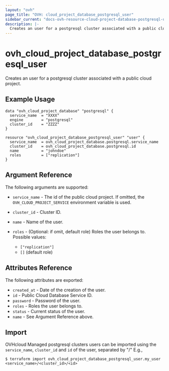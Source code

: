```yaml
---
layout: "ovh"
page_title: "OVH: cloud_project_database_postgresql_user"
sidebar_current: "docs-ovh-resource-cloud-project-database-postgresql-user"
description: |-
  Creates an user for a postgresql cluster associated with a public cloud project.
---
```


# ovh_cloud_project_database_postgresql_user

Creates an user for a postgresql cluster associated with a public cloud project.

## Example Usage

```hcl
data "ovh_cloud_project_database" "postgresql" {
  service_name  = "XXXX"
  engine        = "postgresql"
  cluster_id    = "ZZZZ"
}

resource "ovh_cloud_project_database_postgresql_user" "user" {
  service_name  = ovh_cloud_project_database.postgresql.service_name
  cluster_id    = ovh_cloud_project_database.postgresql.id
  name          = "johndoe"
  roles         = ["replication"]
}
```

## Argument Reference

The following arguments are supported:

* `service_name` - The id of the public cloud project. If omitted,
  the `OVH_CLOUD_PROJECT_SERVICE` environment variable is used.

* `cluster_id` - Cluster ID.

* `name` - Name of the user.

* `roles` - (Optional: if omit, default role) Roles the user belongs to. Possible values:
  * `["replication"]`
  * `[]` (default role)


## Attributes Reference

The following attributes are exported:

* `created_at` - Date of the creation of the user.
* `id` - Public Cloud Database Service ID.
* `password` - Password of the user.
* `roles` - Roles the user belongs to.
* `status` - Current status of the user.
* `name` - See Argument Reference above.

## Import

OVHcloud Managed postgresql clusters users can be imported using the `service_name`, `cluster_id` and `id` of the user, separated by "/" E.g.,

```
$ terraform import ovh_cloud_project_database_postgresql_user.my_user <service_name>/<cluster_id>/<id>